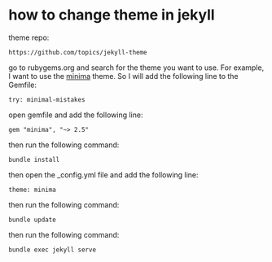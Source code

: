 # how to change theme in jekyll

theme repo:

    https://github.com/topics/jekyll-theme

go to rubygems.org and search for the theme you want to use. For example, I want to use the [minima](https://rubygems.org/gems/minima) theme. So I will add the following line to the Gemfile:


    try: minimal-mistakes

open gemfile and add the following line:

    gem "minima", "~> 2.5"

then run the following command:

    bundle install

then open the _config.yml file and add the following line:

    theme: minima

then run the following command:

    bundle update
    
then run the following command:

    bundle exec jekyll serve

